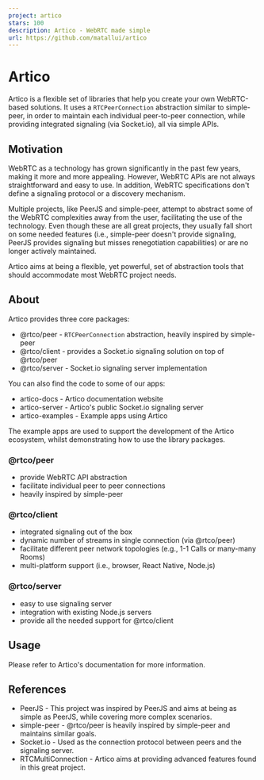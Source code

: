 ```yaml
---
project: artico
stars: 100
description: Artico - WebRTC made simple
url: https://github.com/matallui/artico
---
```


Artico
======

Artico is a flexible set of libraries that help you create your own WebRTC-based solutions. It uses a `RTCPeerConnection` abstraction similar to simple-peer, in order to maintain each individual peer-to-peer connection, while providing integrated signaling (via Socket.io), all via simple APIs.

Motivation
----------

WebRTC as a technology has grown significantly in the past few years, making it more and more appealing. However, WebRTC APIs are not always straightforward and easy to use. In addition, WebRTC specifications don't define a signaling protocol or a discovery mechanism.

Multiple projects, like PeerJS and simple-peer, attempt to abstract some of the WebRTC complexities away from the user, facilitating the use of the technology. Even though these are all great projects, they usually fall short on some needed features (i.e., simple-peer doesn't provide signaling, PeerJS provides signaling but misses renegotiation capabilities) or are no longer actively maintained.

Artico aims at being a flexible, yet powerful, set of abstraction tools that should accommodate most WebRTC project needs.

About
-----

Artico provides three core packages:

-   @rtco/peer - `RTCPeerConnection` abstraction, heavily inspired by simple-peer
-   @rtco/client - provides a Socket.io signaling solution on top of @rtco/peer
-   @rtco/server - Socket.io signaling server implementation

You can also find the code to some of our apps:

-   artico-docs - Artico documentation website
-   artico-server - Artico's public Socket.io signaling server
-   artico-examples - Example apps using Artico

The example apps are used to support the development of the Artico ecosystem, whilst demonstrating how to use the library packages.

### @rtco/peer

-   provide WebRTC API abstraction
-   facilitate individual peer to peer connections
-   heavily inspired by simple-peer

### @rtco/client

-   integrated signaling out of the box
-   dynamic number of streams in single connection (via @rtco/peer)
-   facilitate different peer network topologies (e.g., 1-1 Calls or many-many Rooms)
-   multi-platform support (i.e., browser, React Native, Node.js)

### @rtco/server

-   easy to use signaling server
-   integration with existing Node.js servers
-   provide all the needed support for @rtco/client

Usage
-----

Please refer to Artico's documentation for more information.

References
----------

-   PeerJS - This project was inspired by PeerJS and aims at being as simple as PeerJS, while covering more complex scenarios.
-   simple-peer - @rtco/peer is heavily inspired by simple-peer and maintains similar goals.
-   Socket.io - Used as the connection protocol between peers and the signaling server.
-   RTCMultiConnection - Artico aims at providing advanced features found in this great project.
